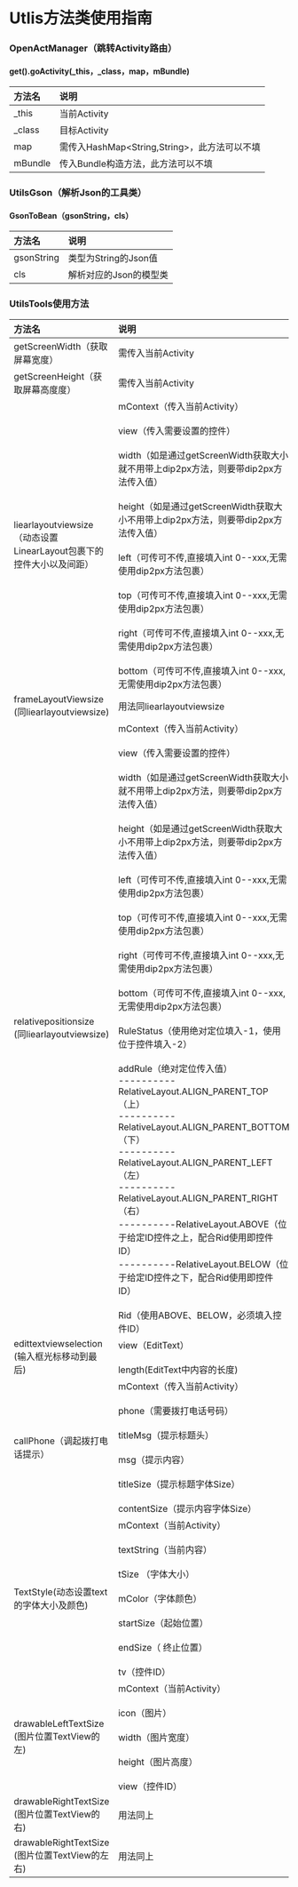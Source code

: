 # Utlis方法类使用指南
### OpenActManager（跳转Activity路由）
#### get().goActivity(_this，_class，map，mBundle)
|方法名|说明|
|:-------------|:-------------|
| _this|当前Activity|
| _class|目标Activity|
| map | 需传入HashMap<String,String>，此方法可以不填 |
| mBundle |传入Bundle构造方法，此方法可以不填|

### UtilsGson（解析Json的工具类）
#### GsonToBean（gsonString，cls）
|方法名|说明|
|:-------------|:-------------|
| gsonString|类型为String的Json值|
| cls|解析对应的Json的模型类|

### UtilsTools使用方法
|方法名|说明|
|:-------------|:-------------|
| getScreenWidth（获取屏幕宽度）|需传入当前Activity|
| getScreenHeight（获取屏幕高度度）|需传入当前Activity|
| liearlayoutviewsize<br>（动态设置LinearLayout包裹下的控件大小以及间距）|mContext（传入当前Activity）<br><br>view（传入需要设置的控件）<br><br>width（如是通过getScreenWidth获取大小就不用带上dip2px方法，则要带dip2px方法传入值）<br><br>height（如是通过getScreenWidth获取大小不用带上dip2px方法，则要带dip2px方法传入值）<br><br>left（可传可不传,直接填入int 0--xxx,无需使用dip2px方法包裹）<br><br>top（可传可不传,直接填入int 0--xxx,无需使用dip2px方法包裹）<br><br>right（可传可不传,直接填入int 0--xxx,无需使用dip2px方法包裹）<br><br>bottom（可传可不传,直接填入int 0--xxx,无需使用dip2px方法包裹）|
| frameLayoutViewsize<br>(同liearlayoutviewsize)|用法同liearlayoutviewsize|
| relativepositionsize<br>(同liearlayoutviewsize)|mContext（传入当前Activity）<br><br>view（传入需要设置的控件）<br><br>width（如是通过getScreenWidth获取大小就不用带上dip2px方法，则要带dip2px方法传入值）<br><br>height（如是通过getScreenWidth获取大小不用带上dip2px方法，则要带dip2px方法传入值）<br><br>left（可传可不传,直接填入int 0--xxx,无需使用dip2px方法包裹）<br><br>top（可传可不传,直接填入int 0--xxx,无需使用dip2px方法包裹）<br><br>right（可传可不传,直接填入int 0--xxx,无需使用dip2px方法包裹）<br><br>bottom（可传可不传,直接填入int 0--xxx,无需使用dip2px方法包裹）<br><br>RuleStatus（使用绝对定位填入-1，使用位于控件填入-2）<br><br>addRule（绝对定位传入值）<br>----------RelativeLayout.ALIGN_PARENT_TOP（上）<br>----------RelativeLayout.ALIGN_PARENT_BOTTOM（下）<br>----------RelativeLayout.ALIGN_PARENT_LEFT（左）<br>----------RelativeLayout.ALIGN_PARENT_RIGHT（右）<br>----------RelativeLayout.ABOVE（位于给定ID控件之上，配合Rid使用即控件ID）<br>----------RelativeLayout.BELOW（位于给定ID控件之下，配合Rid使用即控件ID）<br><br>Rid（使用ABOVE、BELOW，必须填入控件ID）|
| edittextviewselection<br>(输入框光标移动到最后)|view（EditText）<br><br>length(EditText中内容的长度)|
| callPhone（调起拨打电话提示）|mContext（传入当前Activity）<br><br>phone（需要拨打电话号码）<br><br>titleMsg（提示标题头）<br><br>msg（提示内容）<br><br>titleSize（提示标题字体Size）<br><br>contentSize（提示内容字体Size）|
| TextStyle(动态设置text的字体大小及颜色)|mContext（当前Activity）<br><br>textString（当前内容）<br><br>tSize （字体大小）<br><br>mColor（字体颜色）<br><br>startSize（起始位置）<br><br>endSize（ 终止位置）<br><br>tv（控件ID）|
| drawableLeftTextSize<br>(图片位置TextView的左)|mContext（当前Activity）<br><br>icon（图片）<br><br>width（图片宽度）<br><br>height（图片高度）<br><br>view（控件ID）|
| drawableRightTextSize<br>(图片位置TextView的右)|用法同上|
| drawableRightTextSize<br>(图片位置TextView的左右)|用法同上|
